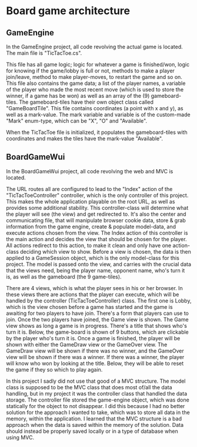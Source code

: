 # Board game architecture

## GameEngine
In the GameEngine project, all code revolving the actual game is located. The main file is "TicTacToe.cs". 

This file has all game logic; logic for whatever a game is finished/won, logic for knowing if the game/lobby is full or not, methods to make a player join/leave, method to make player-moves, to restart the game and so on. 
This file also contains the game data; a list of the player names, a variable of the player who made the most recent move (which is used to store the winner, if a game has be won) as well as an array of the (9) gameboard-tiles. 
The gameboard-tiles have their own object class called "GameBoardTile". This file contains coordinates (a point with x and y), as well as a mark-value. 
The mark variable and variable is of the custom-made "Mark" enum-type, which can be "X", "O" and "Available". 

When the TicTacToe file is initialized, it populates the gameboard-tiles with coordinates and makes the tiles have the mark-value "Available".

## BoardGameWui
In the BoardGameWui project, all code revolving the web and MVC is located. 

The URL routes all are configured to lead to the "Index" action of the "TicTacToeController" controller, which is the only controller of this project. This makes the whole application playable on the root URL, as well as provides some additional stability.
This controller-class will determine what the player will see (the view) and get redirected to. 
It's also the center and communicating file, that will manipulate browser cookie data, store & grab information from the game engine, create & populate model-data, and execute actions chosen from the view. 
The Index action of this controller is the main action and decides the view that should be chosen for the player. All actions redirect to this action, to make it clean and only have one action-class deciding which view to show. 
Before a view is chosen, the data is then applied to a GameSession object, which is the only model-class for this project. 
The model is passed onto the view, and carries with the crucial data that the views need, being the player name, opponent name, who's turn it is, as well as the gameboard (the 9 game-tiles). 

There are 4 views, which is what the player sees in his or her browser. In these views there are actions that the player can execute, which will be handled by the controller (TicTacToeController) class.
The first one is Lobby, which is the view chosen before a game has started and the game is awaiting for two players to have join. There's a form that players can use to join. Once the two players have joined, the Game view is shown. 
The Game view shows as long a game is in progress. There's a title that shows who's turn it is. Below, the game-board is shown of 9 buttons, which are clickable by the player who's turn it is. 
Once a game is finished, the player will be shown with either the GameDraw view or the GameOver view. The GameDraw view will be shown if there was no winner, and the GameOver view will be shown if there was a winner. 
If there was a winner, the player will know who won by looking at the title. Below, they will be able to reset the game if they so which to play again. 

In this project I sadly did not use that good of a MVC structure. 
The model class is supposed to be the MVC class that does most of/all the data handling, but in my project it was the controller class that handled the data storage. 
The controller file stored the game-engine object, which was done statically for the object to not disappear. 
I did this because I had no better solution for the approach I wanted to take, which was to store all data in the memory, within the application. 
I learned that the MVC structure is a bad approach when the data is saved within the memory of the solution. Data should instead be properly saved locally or in a type of database when using MVC.